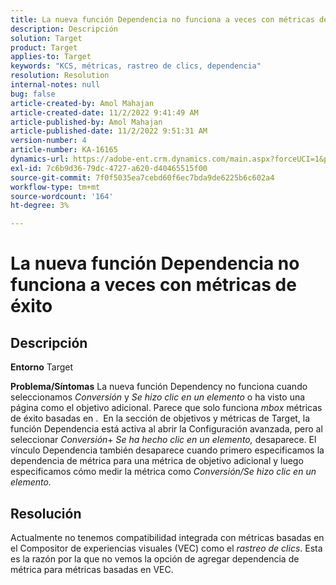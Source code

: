 ```yaml
---
title: La nueva función Dependencia no funciona a veces con métricas de éxito
description: Descripción
solution: Target
product: Target
applies-to: Target
keywords: "KCS, métricas, rastreo de clics, dependencia"
resolution: Resolution
internal-notes: null
bug: false
article-created-by: Amol Mahajan
article-created-date: 11/2/2022 9:41:49 AM
article-published-by: Amol Mahajan
article-published-date: 11/2/2022 9:51:31 AM
version-number: 4
article-number: KA-16165
dynamics-url: https://adobe-ent.crm.dynamics.com/main.aspx?forceUCI=1&pagetype=entityrecord&etn=knowledgearticle&id=cc51a58e-925a-ed11-9561-6045bd006a22
exl-id: 7c6b9d36-79dc-4727-a620-d40465515f00
source-git-commit: 7f0f5035ea7cebd60f6ec7bda9de6225b6c602a4
workflow-type: tm+mt
source-wordcount: '164'
ht-degree: 3%

---
```


# La nueva función Dependencia no funciona a veces con métricas de éxito

## Descripción

<b>Entorno</b>
Target


<b>Problema/Síntomas</b>
La nueva función Dependency no funciona cuando seleccionamos *Conversión* y *Se hizo clic en un elemento* o ha visto una página como el objetivo adicional. Parece que solo funciona *mbox* métricas de éxito basadas en . 
En la sección de objetivos y métricas de Target, la función Dependencia está activa al abrir la Configuración avanzada, pero al seleccionar *Conversión*+ *Se ha hecho clic en un elemento,* desaparece. El vínculo Dependencia también desaparece cuando primero especificamos la dependencia de métrica para una métrica de objetivo adicional y luego especificamos cómo medir la métrica como *Conversión/Se hizo clic en un elemento.*


## Resolución


Actualmente no tenemos compatibilidad integrada con métricas basadas en el Compositor de experiencias visuales (VEC) como el *rastreo de clics*. Esta es la razón por la que no vemos la opción de agregar dependencia de métrica para métricas basadas en VEC.
